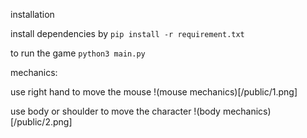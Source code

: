 installation

install dependencies by 
```pip install -r requirement.txt```

to run the game
```python3 main.py```


mechanics:

use right hand to move the mouse
!(mouse mechanics)[/public/1.png]

use body or shoulder to move the character
!(body mechanics)[/public/2.png]